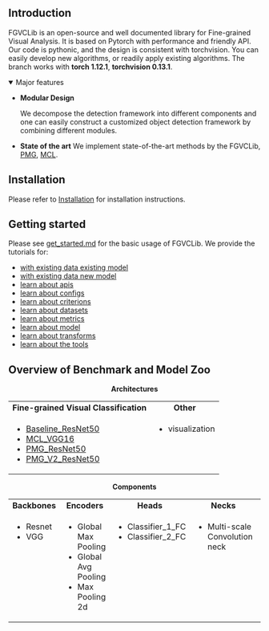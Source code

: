 ## Introduction

FGVCLib is an open-source and well documented library for Fine-grained Visual Analysis. It is based on Pytorch with performance and friendly API. Our code is pythonic, and the design is consistent with torchvision. You can easily develop new algorithms, or readily apply existing algorithms.
The branch works with **torch 1.12.1**, **torchvision 0.13.1**.

<details open>
<summary>Major features</summary>

- **Modular Design**

  We decompose the detection framework into different components and one can easily construct a customized object detection framework by combining different modules.

- **State of the art**
  We implement state-of-the-art methods by the FGVCLib, [PMG](https://arxiv.org/abs/2003.03836v3), [MCL](https://arxiv.org/abs/2002.04264). 


## Installation

Please refer to [Installation](docs/get_started.md/#installation) for installation instructions.

## Getting started 

Please see [get_started.md](docs/get_started.md) for the basic usage of FGVCLib. We provide the tutorials for:

- [with existing data existing model](docs/1_exist_data_model.md)
- [with existing data new model](docs/2_exist_data_new_model.md)
- [learn about apis](docs/tutorials/tutorial1_apis.md)
- [learn about configs](docs/tutorials/tutorial2_configs.md)
- [learn about criterions](docs/tutorials/tutorial3_criterions.md)
- [learn about datasets](docs/tutorials/tutorial4_datasets.md)
- [learn about metrics](docs/tutorials/tutorial5_metrics.md)
- [learn about model](docs/tutorials/tutorial6_model.md)
- [learn about transforms](docs/tutorials/tutorial7_transform.md)
- [learn about the tools](docs/useful_tools.md)


</details>

## Overview of Benchmark and Model Zoo

<div align="center">
  <b>Architectures</b>
</div>
<table align="center">
  <tbody>
    <tr align="center" valign="bottom">
      <td>
        <b>Fine-grained Visual Classification</b>
      </td>
      <td>
        <b>Other</b>
      </td>
    </tr>
    <tr valign="top">
      <td>
        <ul>
            <li><a href="configs/baseline_resnet50">Baseline_ResNet50</a></li>
            <li><a href="configs/mcl_vgg16">MCL_VGG16</a></li>
            <li><a href="configs/pmg_resnet50">PMG_ResNet50</a></li>
            <li><a href="configs/pmg_v2_resnet50">PMG_V2_ResNet50</a></li>
      </ul>  
      </td>
      <td>
        <ul>
            <li>visualization</li>
      </ul>  
      </td>
    </tr>
  </tbody>
</table>

<div align="center">
  <b>Components</b>
</div>
<table align="center">
  <tbody>
    <tr align="center" valign="bottom">
      <td>
        <b>Backbones</b>
      </td>
      <td>
        <b>Encoders</b>
      </td>
      <td>
        <b>Heads</b>
      </td>
      <td>
        <b>Necks</b>
      </td>
      <td>
        <b>Sotas</b>
      </td>
    </tr>
    <tr valign="top">
      <td>
        <ul>
            <li>Resnet</li>
            <li>VGG</li>
      </ul>  
      </td>
      <td>
        <ul>
            <li>Global Max Pooling</li>
            <li>Global Avg Pooling</li>
            <li>Max Pooling 2d</li>
      </ul>  
      </td>
      <td>
        <ul>
            <li>Classifier_1_FC</li>
            <li>Classifier_2_FC</li>
      </ul>  
      </td>
      <td>
        <ul>
            <li>Multi-scale Convolution neck</li>
      </ul>  
      </td>
      <td>
        <ul>
            <li>Baseline</li>
            <li><a href="configs/mcl_vgg16/README.md">MCL</a></li>
            <li><a href="configs/pmg_resnet50/README.md">PMG</li>
            <li>PMG_v2</li>
      </ul>  
      </td>
    </tr>
  </tbody>
</table>